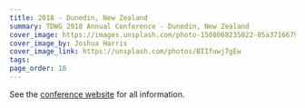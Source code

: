 ```yaml
---
title: 2018 - Dunedin, New Zealand
summary: TDWG 2018 Annual Conference - Dunedin, New Zealand
cover_image: https://images.unsplash.com/photo-1508068235022-85a3716679b7
cover_image_by: Joshua Harris
cover_image_link: https://unsplash.com/photos/BIIfuwj7gEw
tags: 
page_order: 18
---
```


See the [conference website](http://spnhc-tdwg2018.nz/) for all information.
